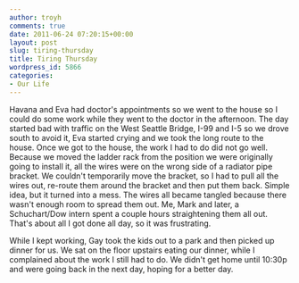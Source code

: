 ```yaml
---
author: troyh
comments: true
date: 2011-06-24 07:20:15+00:00
layout: post
slug: tiring-thursday
title: Tiring Thursday
wordpress_id: 5866
categories:
- Our Life
---
```


Havana and Eva had doctor's appointments so we went to the house so I could do some work while they went to the doctor in the afternoon. The day started bad with traffic on the West Seattle Bridge, I-99 and I-5 so we drove south to avoid it, Eva started crying and we took the long route to the house. Once we got to the house, the work I had to do did not go well. Because we moved the ladder rack from the position we were originally going to install it, all the wires were on the wrong side of a radiator pipe bracket. We couldn't temporarily move the bracket, so I had to pull all the wires out, re-route them around the bracket and then put them back. Simple idea, but it turned into a mess. The wires all became tangled because there wasn't enough room to spread them out. Me, Mark and later, a Schuchart/Dow intern spent a couple hours straightening them all out. That's about all I got done all day, so it was frustrating.

While I kept working, Gay took the kids out to a park and then picked up dinner for us. We sat on the floor upstairs eating our dinner, while I complained about the work I still had to do. We didn't get home until 10:30p and were going back in the next day, hoping for a better day.
